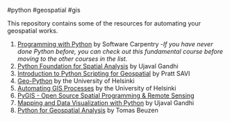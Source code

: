  #python #geospatial #gis 

This repository contains some of the resources for automating your geospatial works.



1. [Programming with Python](https://swcarpentry.github.io/python-novice-inflammation/index.html) by Software Carpentry -*If you have never done Python before, you can check out this fundamental course before moving to the other courses in the list.*
2. [Python Foundation for Spatial Analysis](https://courses.spatialthoughts.com/python-foundation.html) by Ujaval Gandhi 
3. [Introduction to Python Scripting for Geospatial](https://pratt-savi-810.github.io/) by Pratt SAVI
4. [Geo-Python](https://geo-python-site.readthedocs.io/en/latest/) by the University of Helsinki
5. [Automating GIS Processes](https://autogis-site.readthedocs.io/en/latest/index.html#) by the University of Helsinki
6. [PyGIS - Open Source Spatial Programming & Remote Sensing](https://pygis.io/docs/a_intro.html)
7. [Mapping and Data Visualization with Python](https://courses.spatialthoughts.com/python-dataviz.html) by Ujaval Gandhi
8. [Python for Geospatial Analysis](https://www.tomasbeuzen.com/python-for-geospatial-analysis/README.html) by Tomas Beuzen 

